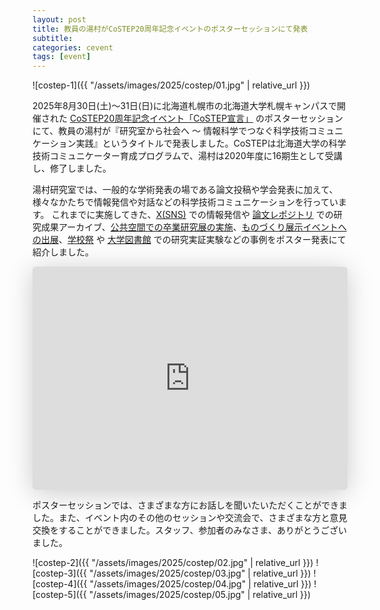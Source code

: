 ```yaml
---
layout: post
title: 教員の湯村がCoSTEP20周年記念イベントのポスターセッションにて発表
subtitle: 
categories: cevent
tags: [event]
---
```

![costep-1]({{ "/assets/images/2025/costep/01.jpg" | relative_url }})

2025年8月30日(土)〜31日(日)に北海道札幌市の北海道大学札幌キャンパスで開催された [CoSTEP20周年記念イベント「CoSTEP宣言」](https://costep.open-ed.hokudai.ac.jp/event/30849) のポスターセッションにて、教員の湯村が『研究室から社会へ 〜 情報科学でつなぐ科学技術コミュニケーション実践』というタイトルで発表しました。CoSTEPは北海道大学の科学技術コミュニケーター育成プログラムで、湯村は2020年度に16期生として受講し、修了しました。

湯村研究室では、一般的な学術発表の場である論文投稿や学会発表に加えて、様々なかたちで情報発信や対話などの科学技術コミュニケーションを行っています。
これまでに実施してきた、[X(SNS)](https://x.com/yumulab) での情報発信や [論文レポジトリ](https://dl.yumulab.org/) での研究成果アーカイブ、[公共空間での卒業研究展の実施](https://www.yumulab.org/event/2025/02/08/sotsuten.html)、[ものづくり展示イベントへの出展](https://www.yumulab.org/event/2024/04/29/NThakodate.html)、[学校祭](https://www.yumulab.org/event/2024/10/13/sotensai.html) や [大学図書館](https://x.com/yumulab/status/1864580212278874412) での研究実証実験などの事例をポスター発表にて紹介しました。

<iframe class="speakerdeck-iframe" frameborder="0" src="https://speakerdeck.com/player/b2279caeacff4b5c800d880bd559dcf7" title="研究室から社会へ 〜 情報科学でつなぐ科学技術コミュニケーション実践 / #CoSTEP20th" allowfullscreen="true" style="border: 0px; background: padding-box padding-box rgba(0, 0, 0, 0.1); margin: 0px; padding: 0px; border-radius: 6px; box-shadow: rgba(0, 0, 0, 0.2) 0px 5px 40px; width: 100%; height: auto; aspect-ratio: 560 / 397;" data-ratio="1.4105793450881612"></iframe>

ポスターセッションでは、さまざまな方にお話しを聞いたいただくことができました。また、イベント内のその他のセッションや交流会で、さまざまな方と意見交換をすることができました。スタッフ、参加者のみなさま、ありがとうございました。

![costep-2]({{ "/assets/images/2025/costep/02.jpg" | relative_url }})
![costep-3]({{ "/assets/images/2025/costep/03.jpg" | relative_url }})
![costep-4]({{ "/assets/images/2025/costep/04.jpg" | relative_url }})
![costep-5]({{ "/assets/images/2025/costep/05.jpg" | relative_url }})

